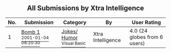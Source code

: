 ﻿<div align="center">

## All Submissions by Xtra Intelligence

</div>

No.  | Submission | Category | By   | User Rating
---- | ---------- | -------- | ---- | -----------
1 | [Bomb 1<br /><sup>2001-01-04 08:20:30</sup>](https://github.com/Planet-Source-Code/xtra-intelligence-bomb-1__1-14096) | [Jokes/ Humor<br /><sup>Visual Basic</sup>](../ByCategory/jokes-humor__1-40.md) | Xtra Intelligence | 4.0 (24 globes from 6 users)
